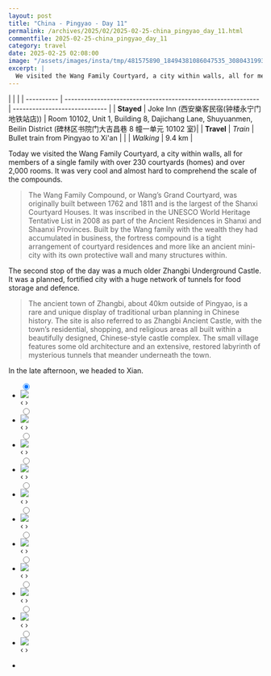 ```yaml
---
layout: post
title: "China - Pingyao - Day 11"
permalink: /archives/2025/02/2025-02-25-china_pingyao_day_11.html
commentfile: 2025-02-25-china_pingyao_day_11
category: travel
date: 2025-02-25 02:08:00
image: "/assets/images/insta/tmp/481575890_18494381086047535_3080431993145535437_n_18055895093107366.jpg"
excerpt: |
  We visited the Wang Family Courtyard, a city within walls, all for members of a single family with 230 courtyards (homes) and over 2,000 rooms. The second stop was a much older Zhangbi Underground Castle.
---
```


|            |                                                              |
| ---------- | ------------------------------------------------------------ | ----------------------------- |
| **Stayed** |  Joke Inn (西安樂客民宿(钟楼永宁门地铁站店)) | Room 10102, Unit 1, Building 8, Dajichang Lane, Shuyuanmen, Beilin District (碑林区书院门大吉昌巷 8 幢一单元 10102 室)|
| **Travel** | _Train_ |   Bullet train from Pingyao to Xi'an       |
|            | _Walking_ |     9.4 km     |


Today we visited the Wang Family Courtyard, a city within walls, all for members of a single family with over 230 courtyards (homes) and over 2,000 rooms. It was very cool and almost hard to comprehend the scale of the compounds.

> The  Wang Family Compound, or Wang’s Grand Courtyard, was originally built between 1762 and 1811 and is the largest of the Shanxi Courtyard Houses. It was inscribed in the UNESCO World Heritage Tentative List in 2008 as part of the Ancient Residences in Shanxi and Shaanxi Provinces. Built by the Wang family with the wealth they had accumulated in business,  the fortress compound is a tight arrangement of courtyard residences and  more like an ancient mini-city with its own protective wall and many  structures within.

The second stop of the day was a much older Zhangbi Underground Castle. It was a planned, fortified city with a huge network of tunnels for food storage and defence. 

> The ancient town of Zhangbi, about 40km outside of  Pingyao, is a rare and unique display of traditional urban planning in Chinese history. The site is also referred to as Zhangbi Ancient Castle, with the town’s residential, shopping, and religious areas all built within a beautifully designed, Chinese-style castle complex. The small village features some old architecture and an extensive,  restored labyrinth of mysterious tunnels that meander underneath the town.

In the late afternoon, we headed to Xian.


<ul class="slides">
    <input type="radio" name="radio-btn" id="img-1" checked="checked" />
    <li class="slide-container">
        <div class="slide">
          <a href="/assets/images/insta/tmp/481093449_18494381164047535_7285791353860688100_n_18057987350074904.jpg"><img src="/assets/images/insta/tmp/481093449_18494381164047535_7285791353860688100_n_18057987350074904.jpg" /></a>
        </div>
    <div class="nav">
      <label for="img-11" class="prev">&#x2039;</label>
      <label for="img-2" class="next">&#x203a;</label>
    </div>
    </li>
        <input type="radio" name="radio-btn" id="img-2"  />
    <li class="slide-container">
        <div class="slide">
          <a href="/assets/images/insta/tmp/481049852_18494381173047535_5463465241711160467_n_17901097671131000.jpg"><img src="/assets/images/insta/tmp/481049852_18494381173047535_5463465241711160467_n_17901097671131000.jpg" /></a>
        </div>
    <div class="nav">
      <label for="img-1" class="prev">&#x2039;</label>
      <label for="img-3" class="next">&#x203a;</label>
    </div>
    </li>
        <input type="radio" name="radio-btn" id="img-3"  />
    <li class="slide-container">
        <div class="slide">
          <a href="/assets/images/insta/tmp/481754347_18494381185047535_1479952100258276604_n_17873097492201086.jpg"><img src="/assets/images/insta/tmp/481754347_18494381185047535_1479952100258276604_n_17873097492201086.jpg" /></a>
        </div>
    <div class="nav">
      <label for="img-2" class="prev">&#x2039;</label>
      <label for="img-4" class="next">&#x203a;</label>
    </div>
    </li>
        <input type="radio" name="radio-btn" id="img-4"  />
    <li class="slide-container">
        <div class="slide">
          <a href="/assets/images/insta/tmp/481378138_18494381194047535_848985124169727092_n_17971982471833046.jpg"><img src="/assets/images/insta/tmp/481378138_18494381194047535_848985124169727092_n_17971982471833046.jpg" /></a>
        </div>
    <div class="nav">
      <label for="img-3" class="prev">&#x2039;</label>
      <label for="img-5" class="next">&#x203a;</label>
    </div>
    </li>
        <input type="radio" name="radio-btn" id="img-5"  />
    <li class="slide-container">
        <div class="slide">
          <a href="/assets/images/insta/tmp/481842113_18494381209047535_1011592221935851577_n_18087589318569724.jpg"><img src="/assets/images/insta/tmp/481842113_18494381209047535_1011592221935851577_n_18087589318569724.jpg" /></a>
        </div>
    <div class="nav">
      <label for="img-4" class="prev">&#x2039;</label>
      <label for="img-6" class="next">&#x203a;</label>
    </div>
    </li>
        <input type="radio" name="radio-btn" id="img-6"  />
    <li class="slide-container">
        <div class="slide">
          <a href="/assets/images/insta/tmp/475345585_18494381218047535_8145986650226488012_n_17869177710312668.jpg"><img src="/assets/images/insta/tmp/475345585_18494381218047535_8145986650226488012_n_17869177710312668.jpg" /></a>
        </div>
    <div class="nav">
      <label for="img-5" class="prev">&#x2039;</label>
      <label for="img-7" class="next">&#x203a;</label>
    </div>
    </li>
        <input type="radio" name="radio-btn" id="img-7"  />
    <li class="slide-container">
        <div class="slide">
          <a href="/assets/images/insta/tmp/481419447_18494381230047535_3383233845547135946_n_18054405905111664.jpg"><img src="/assets/images/insta/tmp/481419447_18494381230047535_3383233845547135946_n_18054405905111664.jpg" /></a>
        </div>
    <div class="nav">
      <label for="img-6" class="prev">&#x2039;</label>
      <label for="img-8" class="next">&#x203a;</label>
    </div>
    </li>
        <input type="radio" name="radio-btn" id="img-8"  />
    <li class="slide-container">
        <div class="slide">
          <a href="/assets/images/insta/tmp/481991995_18494381248047535_5712896067399572891_n_18137918098349672.jpg"><img src="/assets/images/insta/tmp/481991995_18494381248047535_5712896067399572891_n_18137918098349672.jpg" /></a>
        </div>
    <div class="nav">
      <label for="img-7" class="prev">&#x2039;</label>
      <label for="img-9" class="next">&#x203a;</label>
    </div>
    </li>
        <input type="radio" name="radio-btn" id="img-9"  />
    <li class="slide-container">
        <div class="slide">
          <a href="/assets/images/insta/tmp/481976346_18494381257047535_97239819480918532_n_18118688398431452.jpg"><img src="/assets/images/insta/tmp/481976346_18494381257047535_97239819480918532_n_18118688398431452.jpg" /></a>
        </div>
    <div class="nav">
      <label for="img-8" class="prev">&#x2039;</label>
      <label for="img-10" class="next">&#x203a;</label>
    </div>
    </li>
        <input type="radio" name="radio-btn" id="img-10"  />
    <li class="slide-container">
        <div class="slide">
          <a href="/assets/images/insta/tmp/481756659_18494381269047535_4245218790653736609_n_17859000582366851.jpg"><img src="/assets/images/insta/tmp/481756659_18494381269047535_4245218790653736609_n_17859000582366851.jpg" /></a>
        </div>
    <div class="nav">
      <label for="img-9" class="prev">&#x2039;</label>
      <label for="img-11" class="next">&#x203a;</label>
    </div>
    </li>
    
 <input type="radio" name="radio-btn" id="img-11" />
 <li class="slide-container">
 <div class="slide">
 <a href="/assets/images/insta/tmp/481575890_18494381086047535_3080431993145535437_n_18055895093107366.jpg"><img src="/assets/images/insta/tmp/481575890_18494381086047535_3080431993145535437_n_18055895093107366.jpg" /></a>
 </div>
 <div class="nav">
 <label for="img-10" class="prev">&#x2039;</label>
 <label for="img-1" class="next">&#x203a;</label>
 </div>
 </li>
      
<li class="nav-dots">
      <label for="img-1" class="nav-dot" id="img-dot-1"></label>
      <label for="img-2" class="nav-dot" id="img-dot-2"></label>
      <label for="img-3" class="nav-dot" id="img-dot-3"></label>
      <label for="img-4" class="nav-dot" id="img-dot-4"></label>
      <label for="img-5" class="nav-dot" id="img-dot-5"></label>
      <label for="img-6" class="nav-dot" id="img-dot-6"></label>
      <label for="img-7" class="nav-dot" id="img-dot-7"></label>
      <label for="img-8" class="nav-dot" id="img-dot-8"></label>
      <label for="img-9" class="nav-dot" id="img-dot-9"></label>
      <label for="img-10" class="nav-dot" id="img-dot-10"></label>

 <label for="img-11" class="nav-dot" id="img-dot-11"></label>

</li>
</ul>        
             

    
